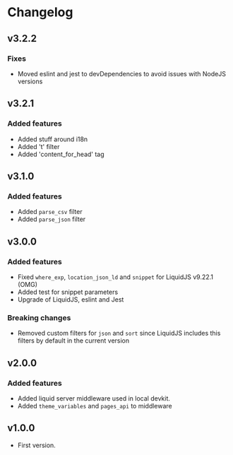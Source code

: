 
# Changelog

## v3.2.2

### Fixes

- Moved eslint and jest to devDependencies to avoid issues with NodeJS versions

## v3.2.1

### Added features

- Added stuff around i18n
- Added 't' filter
- Added 'content_for_head' tag

## v3.1.0

### Added features

- Added `parse_csv` filter
- Added `parse_json` filter

## v3.0.0

### Added features

- Fixed `where_exp`, `location_json_ld` and `snippet` for LiquidJS v9.22.1 (OMG)
- Added test for snippet parameters
- Upgrade of LiquidJS, eslint and Jest

### Breaking changes

- Removed custom filters for `json` and `sort` since LiquidJS includes this filters by default in the current version

## v2.0.0

### Added features

- Added liquid server middleware used in local devkit.
- Added `theme_variables` and `pages_api` to middleware

## v1.0.0

- First version.